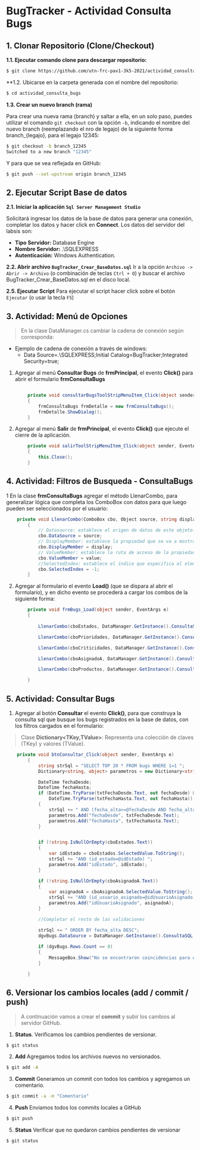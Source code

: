 



# BugTracker - Actividad Consulta Bugs


## 1. Clonar Repositorio (Clone/Checkout)

**1.1. Ejecutar comando clone para descargar repositorio:** 
```sh
$ git clone https://github.com/utn-frc-pav1-3k5-2021/actividad_consulta_bugs
```
**1.2. Ubicarse en la carpeta generada con el nombre del repositorio: 

```sh
$ cd actividad_consulta_bugs
```

**1.3. Crear un nuevo branch (rama)**

Para crear una nueva rama (branch) y saltar a ella, en un solo paso, puedes utilizar el comando  `git checkout`  con la opción  `-b`, indicando el nombre del nuevo branch (reemplazando el nro de legajo) de la siguiente forma branch_{legajo}, para el legajo 12345:

```sh
$ git checkout -b branch_12345 
Switched to a new branch "12345"
```
Y para que se vea reflejada en GitHub:
```sh
$ git push --set-upstream origin branch_12345
```

## 2. Ejecutar Script Base de datos
**2.1. Iniciar la aplicación `Sql Server Management Studio`**

Solicitará ingresar los datos de la base de datos para generar una conexión, completar los datos y hacer click en **Connect**. Los datos del servidor del labsis son:

 - **Tipo Servidor:** Database Engine
 - **Nombre Servidor:** .\SQLEXPRESS
 - **Autenticación:** Windows Authentication.
 
 
 **2.2. Abrir archivo `BugTracker_Crear_BaseDatos.sql`**
 Ir a la opción `Archivo -> Abrir -> Archivo` (o combinación de teclas `Ctrl + O`) y buscar el archivo BugTracker_Crear_BaseDatos.sql en el disco local.
  

**2.5. Ejecutar Script** 
Para ejecutar el script hacer click sobre el botón `Ejecutar` (o usar la tecla `F5`)


## 3. Actividad: Menú de Opciones

> En la clase DataManager.cs cambiar la cadena de conexión según corresponda:
- Ejemplo de cadena de conexión a través de windows:
	- Data Source=.\\SQLEXPRESS;Initial Catalog=BugTracker;Integrated Security=true;
	


1. Agregar al menú **Consultar Bugs** de **frmPrincipal**, el evento **Click()** para abrir el formulario **frmConsultaBugs**   
```csharp

        private void consultarBugsToolStripMenuItem_Click(object sender, EventArgs e)
        {
            frmConsultaBugs frmDetalle = new frmConsultaBugs();
            frmDetalle.ShowDialog();
        }
```

2. Agregar al menú **Salir** de **frmPrincipal**,  el evento **Click()** que ejecute el cierre de la aplicación.

```csharp
	    private void salirToolStripMenuItem_Click(object sender, EventArgs e)
        {
            this.Close();
        }

```


## 4. Actividad: Filtros de Busqueda - ConsultaBugs

1 En la clase **frmConsultaBugs** agregar el método LlenarCombo, para generalizar lógica que completa los ComboBox con datos para que luego pueden ser seleccionados por el usuario:

```csharp
	private void LlenarCombo(ComboBox cbo, Object source, string display, String value)
        {
	        // Datasource: establece el origen de datos de este objeto.
            cbo.DataSource = source;
            // DisplayMember: establece la propiedad que se va a mostrar para este ListControl.
            cbo.DisplayMember = display;
            // ValueMember: establece la ruta de acceso de la propiedad que se utilizará como valor real para los elementos de ListControl.
            cbo.ValueMember = value;
            //SelectedIndex: establece el índice que especifica el elemento seleccionado actualmente.
            cbo.SelectedIndex = -1;
        }
```
2. Agregar al formulario el evento **Load()** (que se dispara al abrir el formulario), y en dicho evento se procederá a cargar los combos de la siguiente forma:
```csharp
        private void frmBugs_Load(object sender, EventArgs e)
        {
		
            LlenarCombo(cboEstados, DataManager.GetInstance().ConsultaSQL("Select * from Estados"), "nombre", "id_estado");

            LlenarCombo(cboPrioridades, DataManager.GetInstance().ConsultaSQL("Select * from Prioridades"), "nombre", "id_prioridad");

            LlenarCombo(cboCriticidades, DataManager.GetInstance().ConsultaSQL("Select * from Criticidades"), "nombre", "id_criticidad");

            LlenarCombo(cboAsignadoA, DataManager.GetInstance().ConsultaSQL("Select * from Usuarios"), "usuario", "id_usuario");

            LlenarCombo(cboProductos, DataManager.GetInstance().ConsultaSQL("Select * from Productos"), "nombre", "id_producto");

        }
```
## 5. Actividad: Consultar Bugs

1. Agregar al botón **Consultar** el evento **Click()**, para que construya la consulta sql que busque los bugs registrados en la base de datos, con los filtros cargados en el formulario:

> Clase **Dictionary<TKey,TValue>**: Representa una colección de claves (TKey) y valores (TValue).

```csharp
	private void btnConsultar_Click(object sender, EventArgs e)
        {
            string strSql = "SELECT TOP 20 * FROM bugs WHERE 1=1 ";
            Dictionary<string, object> parametros = new Dictionary<string, object>();

            DateTime fechaDesde;
            DateTime fechaHasta;
            if (DateTime.TryParse(txtFechaDesde.Text, out fechaDesde) &&
                DateTime.TryParse(txtFechaHasta.Text, out fechaHasta))
            {
                strSql += " AND (fecha_alta>=@fechaDesde AND fecha_alta<=@fechaHasta) ";
                parametros.Add("fechaDesde", txtFechaDesde.Text);
                parametros.Add("fechaHasta", txtFechaHasta.Text);
            }


            if (!string.IsNullOrEmpty(cboEstados.Text))
            {
                var idEstado = cboEstados.SelectedValue.ToString();
                strSql += "AND (id_estado=@idEstado) ";
                parametros.Add("idEstado", idEstado);
            }

            if (!string.IsNullOrEmpty(cboAsignadoA.Text))
            {
                var asignadoA = cboAsignadoA.SelectedValue.ToString();
                strSql += "AND (id_usuario_asignado=@idUsuarioAsignado) ";
                parametros.Add("idUsuarioAsignado", asignadoA);
            }

            //Completar el resto de las validaciones

            strSql += " ORDER BY fecha_alta DESC";
            dgvBugs.DataSource = DataManager.GetInstance().ConsultaSQL(strSql, parametros);
			
            if (dgvBugs.Rows.Count == 0)
            {
                MessageBox.Show("No se encontraron coincidencias para el/los filtros ingresados", "Aviso", MessageBoxButtons.OK, MessageBoxIcon.Information);
            }

        }
```

## 6. Versionar los cambios locales (add / commit / push)

> A continuación vamos a crear el **commit** y subir los cambios al servidor GitHub.

1. **Status**. Verificamos los cambios pendientes de versionar.

```sh
$ git status
```

2. **Add** Agregamos todos los archivos nuevos no versionados.

```sh
$ git add -A
```

3. **Commit** Generamos un commit con todos los cambios y agregamos un comentario.

```sh
$ git commit -a -m "Comentario"
```

4. **Push** Enviamos todos los commits locales a GitHub

```sh
$ git push
```

5. **Status** Verificar que no quedaron cambios pendientes de versionar

```sh
$ git status
```

